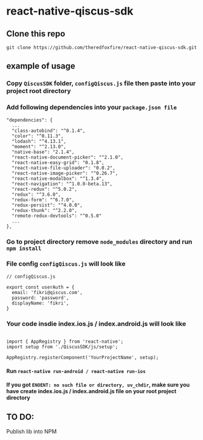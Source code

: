 # react-native-qiscus-sdk

## Clone this repo

`git clone https://github.com/theredfoxfire/react-native-qiscus-sdk.git`

## example of usage

### Copy `QiscusSDK` folder, `configQiscus.js` file then paste into your project root directory

### Add following dependencies into your `package.json file`

```
"dependencies": {
  ...
  "class-autobind": "^0.1.4",
  "color": "^0.11.3",
  "lodash": "^4.13.1",
  "moment": "^2.13.0",
  "native-base": "2.1.4",
  "react-native-document-picker": "^2.1.0",
  "react-native-easy-grid": "0.1.8",
  "react-native-file-uploader": "0.0.2",
  "react-native-image-picker": "^0.26.7",
  "react-native-modalbox": "^1.3.4",
  "react-navigation": "^1.0.0-beta.13",
  "react-redux": "^5.0.2",
  "redux": "^3.6.0",
  "redux-form": "^6.7.0",
  "redux-persist": "^4.0.0",
  "redux-thunk": "^2.2.0",
  "remote-redux-devtools": "^0.5.0"
  ...
},

```

### Go to project directory remove `node_modules` directory and run `npm install`


### File config `configQiscus.js` will look like

```
// configQiscus.js

export const userAuth = {
  email: 'fikri@qiscus.com',
  password: 'password',
  displayName: 'fikri',
}

```

### Your code insdie index.ios.js / index.android.js will look like
```

import { AppRegistry } from 'react-native';
import setup from './QiscusSDK/js/setup';

AppRegistry.registerComponent('YourProjectName', setup);

```

#### Run `react-native run-android / react-native run-ios`

#### If you got `ENOENT: no such file or directory, uv_chdir`, make sure you have create index.ios.js / index.android.js file on your root project directory

## TO DO:

Publish lib into NPM
